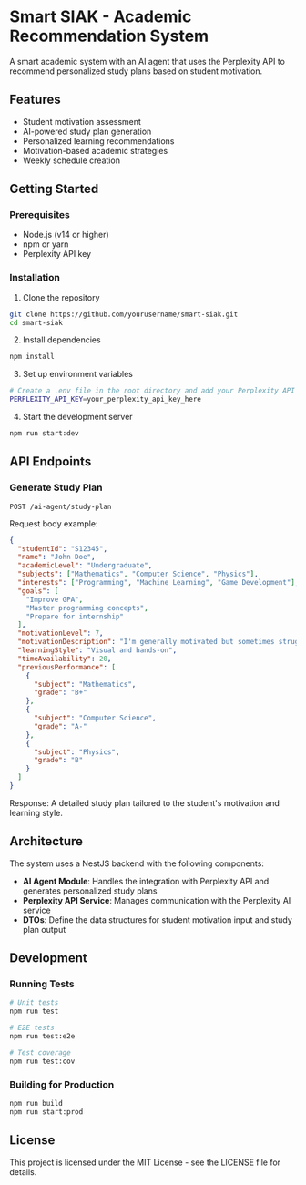 # Smart SIAK - Academic Recommendation System

A smart academic system with an AI agent that uses the Perplexity API to recommend personalized study plans based on student motivation.

## Features

- Student motivation assessment
- AI-powered study plan generation
- Personalized learning recommendations
- Motivation-based academic strategies
- Weekly schedule creation

## Getting Started

### Prerequisites

- Node.js (v14 or higher)
- npm or yarn
- Perplexity API key

### Installation

1. Clone the repository

```bash
git clone https://github.com/yourusername/smart-siak.git
cd smart-siak
```

2. Install dependencies

```bash
npm install
```

3. Set up environment variables

```bash
# Create a .env file in the root directory and add your Perplexity API key
PERPLEXITY_API_KEY=your_perplexity_api_key_here
```

4. Start the development server

```bash
npm run start:dev
```

## API Endpoints

### Generate Study Plan

```
POST /ai-agent/study-plan
```

Request body example:

```json
{
  "studentId": "S12345",
  "name": "John Doe",
  "academicLevel": "Undergraduate",
  "subjects": ["Mathematics", "Computer Science", "Physics"],
  "interests": ["Programming", "Machine Learning", "Game Development"],
  "goals": [
    "Improve GPA",
    "Master programming concepts",
    "Prepare for internship"
  ],
  "motivationLevel": 7,
  "motivationDescription": "I'm generally motivated but sometimes struggle with difficult concepts and lose focus.",
  "learningStyle": "Visual and hands-on",
  "timeAvailability": 20,
  "previousPerformance": [
    {
      "subject": "Mathematics",
      "grade": "B+"
    },
    {
      "subject": "Computer Science",
      "grade": "A-"
    },
    {
      "subject": "Physics",
      "grade": "B"
    }
  ]
}
```

Response: A detailed study plan tailored to the student's motivation and learning style.

## Architecture

The system uses a NestJS backend with the following components:

- **AI Agent Module**: Handles the integration with Perplexity API and generates personalized study plans
- **Perplexity API Service**: Manages communication with the Perplexity AI service
- **DTOs**: Define the data structures for student motivation input and study plan output

## Development

### Running Tests

```bash
# Unit tests
npm run test

# E2E tests
npm run test:e2e

# Test coverage
npm run test:cov
```

### Building for Production

```bash
npm run build
npm run start:prod
```

## License

This project is licensed under the MIT License - see the LICENSE file for details.

